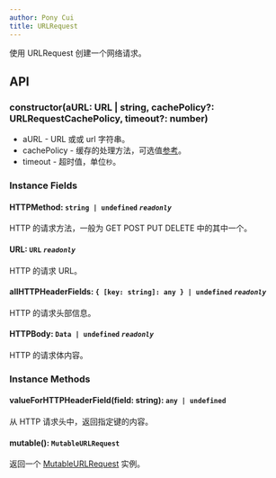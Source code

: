 ```yaml
---
author: Pony Cui
title: URLRequest
---
```


使用 URLRequest 创建一个网络请求。

## API

### constructor(aURL: URL | string, cachePolicy?: URLRequestCachePolicy, timeout?: number)

* aURL - URL 或或 url 字符串。
* cachePolicy - 缓存的处理方法，可选值[参考](./api-foundation-urlrequestcachepolicy.md)。
* timeout - 超时值，单位`秒`。

### Instance Fields

#### HTTPMethod: `string | undefined` *`readonly`*
HTTP 的请求方法，一般为 GET POST PUT DELETE 中的其中一个。

#### URL: `URL` *`readonly`*
HTTP 的请求 URL。

#### allHTTPHeaderFields: `{ [key: string]: any } | undefined` *`readonly`*
HTTP 的请求头部信息。

#### HTTPBody: `Data | undefined` *`readonly`*
HTTP 的请求体内容。

### Instance Methods

#### valueForHTTPHeaderField(field: string): `any | undefined`
从 HTTP 请求头中，返回指定键的内容。

#### mutable(): `MutableURLRequest`
返回一个 [MutableURLRequest](./api-foundation-mutableurlrequest.md) 实例。